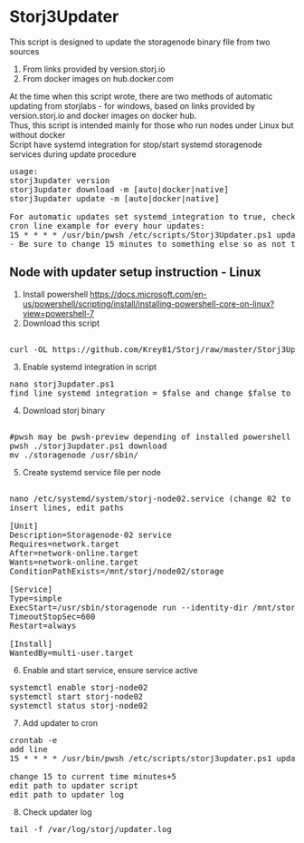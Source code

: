 <h1>Storj3Updater</h1>

This script is designed to update the storagenode binary file from two sources
1. From links provided by version.storj.io
2. From docker images on hub.docker.com

At the time when this script wrote, there are two methods of automatic updating from storjlabs - for windows, based on links provided by version.storj.io and docker images on docker hub.<br/>
Thus, this script is intended mainly for those who run nodes under Linux but without docker <br/>
Script have systemd integration for stop/start systemd storagenode services during update procedure <br/>

<pre>
usage:
storj3updater version
storj3updater download -m [auto|docker|native]
storj3updater update -m [auto|docker|native]

For automatic updates set systemd_integration to true, check service_pattern and add command to cron
cron line example for every hour updates:
15 * * * * /usr/bin/pwsh /etc/scripts/Storj3Updater.ps1 update 2>&1 >>/var/log/storj/updater.log
- Be sure to change 15 minutes to something else so as not to create peak loads on the update servers
</pre>

<h2>Node with updater setup instruction - Linux</h2>

1. Install powershell https://docs.microsoft.com/en-us/powershell/scripting/install/installing-powershell-core-on-linux?view=powershell-7<br/> 
2. Download this script 
<pre> 
curl -OL https://github.com/Krey81/Storj/raw/master/Storj3Updater/storj3updater.ps1 
</pre>
3. Enable systemd integration in script
<pre>
nano storj3updater.ps1
find line systemd_integration = $false and change $false to $true
</pre> 
4. Download storj binary 
<pre> 
#pwsh may be pwsh-preview depending of installed powershell version
pwsh ./storj3updater.ps1 download
mv ./storagenode /usr/sbin/
</pre> 
5. Create systemd service file per node 
<pre> 
nano /etc/systemd/system/storj-node02.service (change 02 to you node number) 
insert lines, edit paths

[Unit]
Description=Storagenode-02 service
Requires=network.target
After=network-online.target
Wants=network-online.target
ConditionPathExists=/mnt/storj/node02/storage

[Service]
Type=simple
ExecStart=/usr/sbin/storagenode run --identity-dir /mnt/storj/node02/identity --config-dir /mnt/storj/node02 --log.output /var/log/storj/node02.log
TimeoutStopSec=600
Restart=always

[Install]
WantedBy=multi-user.target
</pre>
6. Enable and start service, ensure service active
<pre>
systemctl enable storj-node02
systemctl start storj-node02
systemctl status storj-node02
</pre>

7. Add updater to cron
<pre>
crontab -e
add line
15 * * * * /usr/bin/pwsh /etc/scripts/storj3updater.ps1 update 2>&1 >>/var/log/storj/updater.log

change 15 to current time minutes+5
edit path to updater script
edit path to updater log
</pre>

8. Check updater log
<pre>
tail -f /var/log/storj/updater.log
</pre>
